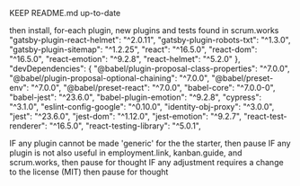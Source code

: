KEEP README.md up-to-date

then install, for-each plugin, new plugins and tests found in scrum.works
    "gatsby-plugin-react-helmet": "^2.0.11",
    "gatsby-plugin-robots-txt": "^1.3.0",
    "gatsby-plugin-sitemap": "^1.2.25",
    "react": "^16.5.0",
    "react-dom": "^16.5.0",
    "react-emotion": "^9.2.8",
    "react-helmet": "^5.2.0"
  },
  "devDependencies": {
    "@babel/plugin-proposal-class-properties": "^7.0.0",
    "@babel/plugin-proposal-optional-chaining": "^7.0.0",
    "@babel/preset-env": "^7.0.0",
    "@babel/preset-react": "^7.0.0",
    "babel-core": "^7.0.0-0",
    "babel-jest": "^23.6.0",
    "babel-plugin-emotion": "^9.2.8",
    "cypress": "^3.1.0",
    "eslint-config-google": "^0.10.0",
    "identity-obj-proxy": "^3.0.0",
    "jest": "^23.6.0",
    "jest-dom": "^1.12.0",
    "jest-emotion": "^9.2.7",
    "react-test-renderer": "^16.5.0",
    "react-testing-library": "^5.0.1",


IF any plugin cannot be made 'generic' for the the starter, then pause
IF any plugin is not also useful in employment.link, kanban.guide, and scrum.works, then pause for thought
IF any adjustment requires a change to the license (MIT) then pause for thought